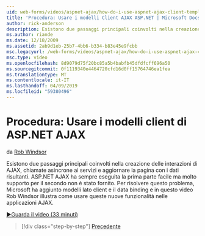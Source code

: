 ```yaml
---
uid: web-forms/videos/aspnet-ajax/how-do-i-use-aspnet-ajax-client-templates
title: 'Procedura: Usare i modelli Client AJAX ASP.NET | Microsoft Docs'
author: rick-anderson
description: Esistono due passaggi principali coinvolti nella creazione delle interazioni di AJAX, chiamate asincrone ai servizi e aggiornare la pagina con i dati risultanti. H di ASP.NET AJAX...
ms.author: riande
ms.date: 12/18/2009
ms.assetid: 2ab9d1eb-25b7-4bb6-b334-b83e45e9fcbb
msc.legacyurl: /web-forms/videos/aspnet-ajax/how-do-i-use-aspnet-ajax-client-templates
msc.type: video
ms.openlocfilehash: 8d9079d75f20bc85a5b4babfb45dfdfcff696a50
ms.sourcegitcommit: 0f1119340e4464720cfd16d0ff15764746ea1fea
ms.translationtype: MT
ms.contentlocale: it-IT
ms.lasthandoff: 04/09/2019
ms.locfileid: "59380496"
---
```

# <a name="how-do-i-use-aspnet-ajax-client-templates"></a>Procedura: Usare i modelli client di ASP.NET AJAX

da [Rob Windsor](https://twitter.com/robwindsor)

Esistono due passaggi principali coinvolti nella creazione delle interazioni di AJAX, chiamate asincrone ai servizi e aggiornare la pagina con i dati risultanti. ASP.NET AJAX ha sempre eseguita la prima parte facile ma molto supporto per il secondo non è stato fornito. Per risolvere questo problema, Microsoft ha aggiunto modelli lato client e il data binding e in questo video Rob Windsor illustra come usare queste nuove funzionalità nelle applicazioni AJAX.

[&#9654;Guarda il video (33 minuti)](https://channel9.msdn.com/Blogs/ASP-NET-Site-Videos/how-do-i-use-aspnet-ajax-client-templates)

> [!div class="step-by-step"]
> [Precedente](how-do-i-customize-error-handling-for-the-aspnet-ajax-updatepanel.md)

